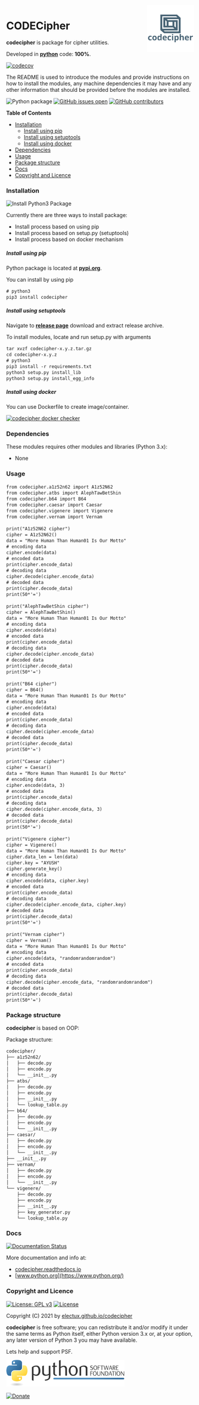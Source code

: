 <img align="right" src="https://raw.githubusercontent.com/electux/codecipher/dev/docs/codecipher_logo.png" width="25%">

# CODECipher

**codecipher** is package for cipher utilities.

Developed in **[python](https://www.python.org/)** code: **100%**.

[![codecov](https://codecov.io/gh/electux/codecipher/branch/main/graph/badge.svg?token=VNQOBXIHDB)](https://codecov.io/gh/electux/codecipher)

The README is used to introduce the modules and provide instructions on
how to install the modules, any machine dependencies it may have and any
other information that should be provided before the modules are installed.

![Python package](https://github.com/electux/codecipher/workflows/Python%20package%20codecipher/badge.svg?branch=main) [![GitHub issues open](https://img.shields.io/github/issues/electux/codecipher.svg)](https://github.com/electux/codecipher/issues) [![GitHub contributors](https://img.shields.io/github/contributors/electux/codecipher.svg)](https://github.com/electux/codecipher/graphs/contributors)

<!-- START doctoc generated TOC please keep comment here to allow auto update -->
<!-- DON'T EDIT THIS SECTION, INSTEAD RE-RUN doctoc TO UPDATE -->
**Table of Contents**

- [Installation](#installation)
    - [Install using pip](#install-using-pip)
    - [Install using setuptools](#install-using-setuptools)
    - [Install using docker](#install-using-docker)
- [Dependencies](#dependencies)
- [Usage](#usage)
- [Package structure](#package-structure)
- [Docs](#docs)
- [Copyright and Licence](#copyright-and-licence)

<!-- END doctoc generated TOC please keep comment here to allow auto update -->

### Installation

![Install Python3 Package](https://github.com/electux/codecipher/workflows/Install%20Python3%20Package%20codecipher/badge.svg?branch=main)

Currently there are three ways to install package:
* Install process based on using pip
* Install process based on setup.py (setuptools)
* Install process based on docker mechanism

##### Install using pip

Python package is located at **[pypi.org](https://pypi.org/project/codecipher/)**.

You can install by using pip
```
# python3
pip3 install codecipher
```

##### Install using setuptools

Navigate to **[release page](https://github.com/electux/codecipher/releases)** download and extract release archive.

To install modules, locate and run setup.py with arguments
```
tar xvzf codecipher-x.y.z.tar.gz
cd codecipher-x.y.z
# python3
pip3 install -r requirements.txt
python3 setup.py install_lib
python3 setup.py install_egg_info
```

##### Install using docker

You can use Dockerfile to create image/container.

[![codecipher docker checker](https://github.com/electux/codecipher/workflows/codecipher%20docker%20checker/badge.svg)](https://github.com/electux/codecipher/actions?query=workflow%3A%22codecipher+docker+checker%22)

### Dependencies

These modules requires other modules and libraries (Python 3.x):
* None

### Usage

```
from codecipher.a1z52n62 import A1z52N62
from codecipher.atbs import AlephTawBetShin
from codecipher.b64 import B64
from codecipher.caesar import Caesar
from codecipher.vigenere import Vigenere
from codecipher.vernam import Vernam

print("A1z52N62 cipher")
cipher = A1z52N62()
data = "More Human Than Human01 Is Our Motto"
# encoding data
cipher.encode(data)
# encoded data
print(cipher.encode_data)
# decoding data
cipher.decode(cipher.encode_data)
# decoded data
print(cipher.decode_data)
print(50*'=')

print("AlephTawBetShin cipher")
cipher = AlephTawBetShin()
data = "More Human Than Human01 Is Our Motto"
# encoding data
cipher.encode(data)
# encoded data
print(cipher.encode_data)
# decoding data
cipher.decode(cipher.encode_data)
# decoded data
print(cipher.decode_data)
print(50*'=')

print("B64 cipher")
cipher = B64()
data = "More Human Than Human01 Is Our Motto"
# encoding data
cipher.encode(data)
# encoded data
print(cipher.encode_data)
# decoding data
cipher.decode(cipher.encode_data)
# decoded data
print(cipher.decode_data)
print(50*'=')

print("Caesar cipher")
cipher = Caesar()
data = "More Human Than Human01 Is Our Motto"
# encoding data
cipher.encode(data, 3)
# encoded data
print(cipher.encode_data)
# decoding data
cipher.decode(cipher.encode_data, 3)
# decoded data
print(cipher.decode_data)
print(50*'=')

print("Vigenere cipher")
cipher = Vigenere()
data = "More Human Than Human01 Is Our Motto"
cipher.data_len = len(data)
cipher.key = "AYUSH"
cipher.generate_key()
# encoding data
cipher.encode(data, cipher.key)
# encoded data
print(cipher.encode_data)
# decoding data
cipher.decode(cipher.encode_data, cipher.key)
# decoded data
print(cipher.decode_data)
print(50*'=')

print("Vernam cipher")
cipher = Vernam()
data = "More Human Than Human01 Is Our Motto"
# encoding data
cipher.encode(data, "randomrandomrandom")
# encoded data
print(cipher.encode_data)
# decoding data
cipher.decode(cipher.encode_data, "randomrandomrandom")
# decoded data
print(cipher.decode_data)
print(50*'=')
```

### Package structure

**codecipher** is based on OOP:

Package structure:
```
codecipher/
├── a1z52n62/
│   ├── decode.py
│   ├── encode.py
│   └── __init__.py
├── atbs/
│   ├── decode.py
│   ├── encode.py
│   ├── __init__.py
│   └── lookup_table.py
├── b64/
│   ├── decode.py
│   ├── encode.py
│   └── __init__.py
├── caesar/
│   ├── decode.py
│   ├── encode.py
│   └── __init__.py
├── __init__.py
├── vernam/
│   ├── decode.py
│   ├── encode.py
│   └── __init__.py
└── vigenere/
    ├── decode.py
    ├── encode.py
    ├── __init__.py
    ├── key_generator.py
    └── lookup_table.py
```

### Docs

[![Documentation Status](https://readthedocs.org/projects/codecipher/badge/?version=latest)](https://codecipher.readthedocs.io/projects/codecipher/en/latest/?badge=latest)

More documentation and info at:
* [codecipher.readthedocs.io](https://codecipher.readthedocs.io/en/latest/)
* [www.python.org](https://www.python.org/)

### Copyright and Licence

[![License: GPL v3](https://img.shields.io/badge/License-GPLv3-blue.svg)](https://www.gnu.org/licenses/gpl-3.0) [![License](https://img.shields.io/badge/License-Apache%202.0-blue.svg)](https://opensource.org/licenses/Apache-2.0)

Copyright (C) 2021 by [electux.github.io/codecipher](https://electux.github.io/codecipher/)

**codecipher** is free software; you can redistribute it and/or modify
it under the same terms as Python itself, either Python version 3.x or,
at your option, any later version of Python 3 you may have available.

Lets help and support PSF.

[![Python Software Foundation](https://raw.githubusercontent.com/electux/codecipher/dev/docs/psf-logo-alpha.png)](https://www.python.org/psf/)

[![Donate](https://www.paypalobjects.com/en_US/i/btn/btn_donateCC_LG.gif)](https://psfmember.org/index.php?q=civicrm/contribute/transact&reset=1&id=2)
